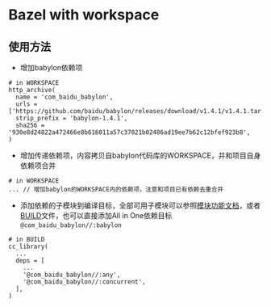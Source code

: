 # Bazel with workspace

## 使用方法

- 增加babylon依赖项
```
# in WORKSPACE
http_archive(
  name = 'com_baidu_babylon',
  urls = ['https://github.com/baidu/babylon/releases/download/v1.4.1/v1.4.1.tar.gz'],
  strip_prefix = 'babylon-1.4.1',
  sha256 = '930e8d24822a472466e8b616011a57c37021b02486ad19ee7b62c12bfef923b8',
)
```

- 增加传递依赖项，内容拷贝自babylon代码库的WORKSPACE，并和项目自身依赖项合并
```
# in WORKSPACE
... // 增加babylon的WORKSPACE内的依赖项，注意和项目已有依赖去重合并
```

- 添加依赖的子模块到编译目标，全部可用子模块可以参照[模块功能文档](../../docs/README.zh-cn.md#模块功能文档)，或者[BUILD](../../BUILD)文件，也可以直接添加All in One依赖目标`@com_baidu_babylon//:babylon`
```
# in BUILD
cc_library(
  ...
  deps = [
    ...
    '@com_baidu_babylon//:any',
    '@com_baidu_babylon//:concurrent',
  ],
)
```

